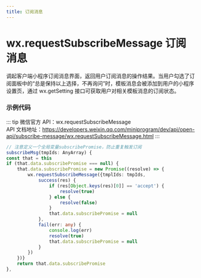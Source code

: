 ```yaml
---
title: 订阅消息
---
```


# <H2Icon /> wx.requestSubscribeMessage 订阅消息

调起客户端小程序订阅消息界面，返回用户订阅消息的操作结果。当用户勾选了订阅面板中的“总是保持以上选择，不再询问”时，模板消息会被添加到用户的小程序设置页，通过 wx.getSetting 接口可获取用户对相关模板消息的订阅状态。

### 示例代码

::: tip
微信官方 API：wx.requestSubscribeMessage
<br />
API 文档地址：<a src="https://developers.weixin.qq.com/miniprogram/dev/api/open-api/subscribe-message/wx.requestSubscribeMessage.html">https://developers.weixin.qq.com/miniprogram/dev/api/open-api/subscribe-message/wx.requestSubscribeMessage.html</a>
:::

```ts
// 注意定义一个全局变量subscribePromise，防止重复触发订阅
subscribeMsg(tmpIds: AnyArray) {
const that = this
if (that.data.subscribePromise === null) {
    that.data.subscribePromise = new Promise((resolve) => {
        wx.requestSubscribeMessage({tmplIds: tmpIds, 
            success(res) {
                if (res[Object.keys(res)[0]] == 'accept') {
                    resolve(true)
                } else {
                    resolve(false)
                }
                that.data.subscribePromise = null
            },
            fail(err: any) {
                console.log(err)
                resolve(true)
                that.data.subscribePromise = null
            }
        })
    })}
    return that.data.subscribePromise
},
```

